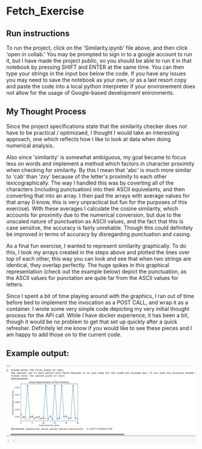 # Fetch_Exercise

## Run instructions 
To run the project, click on the 'Similarity.ipynb' file above, and then click 'open in collab.' You may be prompted to sign in to a google account to run it, but I have made the project public, so you should be able to run it in that notebook by pressing SHIFT and ENTER at the same time. You can then type your strings in the input box below the code. If you have any issues you may need to save the notebook as your own, or as a last resort copy and paste the code into a local python interpreter if your environement does not allow for the usage of Google-based development enironments. 

## My Thought Process 
Since the project specifications state that the similarity checker does not have to be practical / optimizaed, I thought I would take an interesting approach, one which reflects how I like to look at data when doing numerical analysis.

Also since 'similarity' is somewhat ambiguous, my goal became to focus less on words and implement a method which factors in character proximity when checking for similarity. By this I mean that 'abc' is much more similar to 'cab' than 'zxy' because of the letter's proximity to each other lexicographically. 
The way I handled this was by coverting all of the characters (including punctuation) into their ASCII equivelants, and then converting that into an array. I then pad the arrays with average values for that array (I know, this is very unpractical but fun for the purposes of this exercise). With these averages I calculate the cosine similarity, which accounts for proximity due to the numerical conversion, but due to the unscaled nature of punctuation as ASCII values, and the fact that this is case sensitve, the accuracy is fairly unreliable. Though this could definitely be improved in terms of accuracy by disregarding punctuation and casing.

As a final fun exercise, I wanted to represent similarity graphically. To do this, I took my arrays created in the steps above and plotted the lines over top of each other, this way you can look and see that when two strings are identical, they overlap perfectly. The huge spikes in this graphical representation (check out the example below) depict the punctuation, as the ASCII values for punctation are quite far from the ASCII values for letters. 

Since I spent a bit of time playing around with the graphics, I ran out of time before bed to implement the invocation as a POST CALL, and wrap it as a container. I wrote some very simple code depicting my very initial thought process for the API call. While I have docker experience, it has been a bit, though it would be no problem to get that set up quickly after a quick refresher. Definitely let me know if you would like to see these pieces and I am happy to add those on to the current code. 

## Example output: 
![example output for similarity checker](https://github.com/jacobarger/Fetch_Exercise/blob/main/output_1.png?raw=true)
